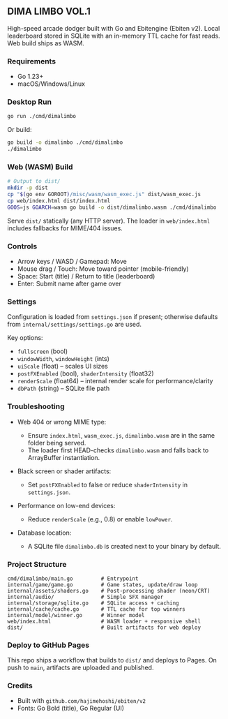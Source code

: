 ## DIMA LIMBO VOL.1

High-speed arcade dodger built with Go and Ebitengine (Ebiten v2). Local leaderboard stored in SQLite with an in-memory TTL cache for fast reads. Web build ships as WASM.

### Requirements

- Go 1.23+
- macOS/Windows/Linux

### Desktop Run

```bash
go run ./cmd/dimalimbo
```

Or build:

```bash
go build -o dimalimbo ./cmd/dimalimbo
./dimalimbo
```

### Web (WASM) Build

```bash
# Output to dist/
mkdir -p dist
cp "$(go env GOROOT)/misc/wasm/wasm_exec.js" dist/wasm_exec.js
cp web/index.html dist/index.html
GOOS=js GOARCH=wasm go build -o dist/dimalimbo.wasm ./cmd/dimalimbo
```

Serve `dist/` statically (any HTTP server). The loader in `web/index.html` includes fallbacks for MIME/404 issues.

### Controls

- Arrow keys / WASD / Gamepad: Move
- Mouse drag / Touch: Move toward pointer (mobile-friendly)
- Space: Start (title) / Return to title (leaderboard)
- Enter: Submit name after game over

### Settings

Configuration is loaded from `settings.json` if present; otherwise defaults from `internal/settings/settings.go` are used.

Key options:
- `fullscreen` (bool)
- `windowWidth`, `windowHeight` (ints)
- `uiScale` (float) – scales UI sizes
- `postFXEnabled` (bool), `shaderIntensity` (float32)
- `renderScale` (float64) – internal render scale for performance/clarity
- `dbPath` (string) – SQLite file path

### Troubleshooting

- Web 404 or wrong MIME type:
  - Ensure `index.html`, `wasm_exec.js`, `dimalimbo.wasm` are in the same folder being served.
  - The loader first HEAD-checks `dimalimbo.wasm` and falls back to ArrayBuffer instantiation.

- Black screen or shader artifacts:
  - Set `postFXEnabled` to false or reduce `shaderIntensity` in `settings.json`.

- Performance on low-end devices:
  - Reduce `renderScale` (e.g., 0.8) or enable `lowPower`.

- Database location:
  - A SQLite file `dimalimbo.db` is created next to your binary by default.

### Project Structure

```
cmd/dimalimbo/main.go         # Entrypoint
internal/game/game.go         # Game states, update/draw loop
internal/assets/shaders.go    # Post-processing shader (neon/CRT)
internal/audio/               # Simple SFX manager
internal/storage/sqlite.go    # SQLite access + caching
internal/cache/cache.go       # TTL cache for top winners
internal/model/winner.go      # Winner model
web/index.html                # WASM loader + responsive shell
dist/                         # Built artifacts for web deploy
```

### Deploy to GitHub Pages

This repo ships a workflow that builds to `dist/` and deploys to Pages. On push to `main`, artifacts are uploaded and published.

### Credits

- Built with `github.com/hajimehoshi/ebiten/v2`
- Fonts: Go Bold (title), Go Regular (UI)
